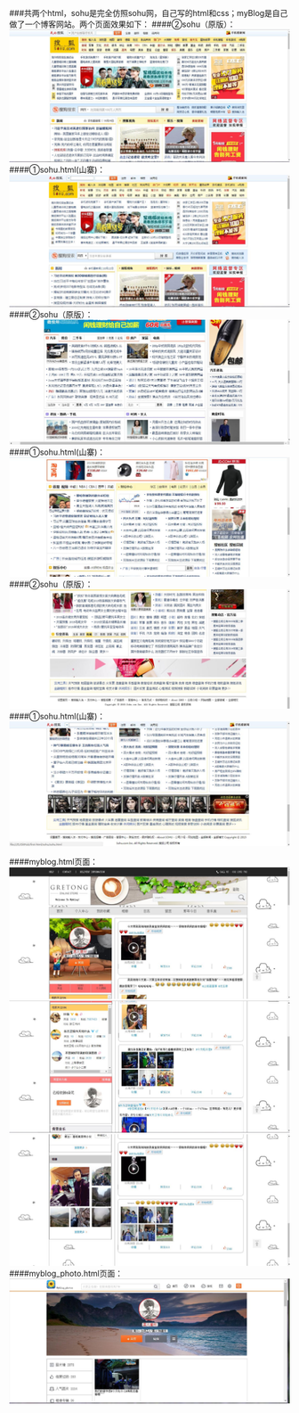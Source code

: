 ###共两个html，sohu是完全仿照sohu网，自己写的html和css；myBlog是自己做了一个博客网站。两个页面效果如下：
####②sohu（原版）：
![Image text](https://github.com/zhangyuanliang/first-html/blob/master/sohu/img/original_1.jpg)
####①sohu.html(山寨)：
![Image text](https://github.com/zhangyuanliang/first-html/blob/master/sohu/img/shanzhai_1.jpg)
####②sohu（原版）：
![Image text](https://github.com/zhangyuanliang/first-html/blob/master/sohu/img/original_2.jpg)
####①sohu.html(山寨)：
![Image text](https://github.com/zhangyuanliang/first-html/blob/master/sohu/img/shanzhai_2.jpg)
####②sohu（原版）：
![Image text](https://github.com/zhangyuanliang/first-html/blob/master/sohu/img/original_3.jpg)
####①sohu.html(山寨)：
![Image text](https://github.com/zhangyuanliang/first-html/blob/master/sohu/img/shanzhai_3.jpg)

####myblog.html页面：
![Image text](https://github.com/zhangyuanliang/first-html/blob/master/myBlog/img/img_1.jpg)
![Image text](https://github.com/zhangyuanliang/first-html/blob/master/myBlog/img/img_2.jpg)
![Image text](https://github.com/zhangyuanliang/first-html/blob/master/myBlog/img/img_3.jpg)
####myblog_photo.html页面：
![Image text](https://github.com/zhangyuanliang/first-html/blob/master/myBlog/img/img_4.jpg)
